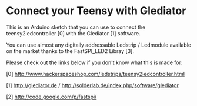 Connect your Teensy with Glediator
==============================

This is an Arduino sketch that you can use to connect the teensy2ledcontroller [0] with the Glediator [1] software.

You can use almost any digitally addressable Ledstrip / Ledmodule available on the market thanks to the FastSPI_LED2 Libray [3].


Please check out the links below if you don't know what this is made for:


[0] http://www.hackerspaceshop.com/ledstrips/teensy2ledcontroller.html

[1] http://glediator.de / http://solderlab.de/index.php/software/glediator

[2] http://code.google.com/p/fastspi/

